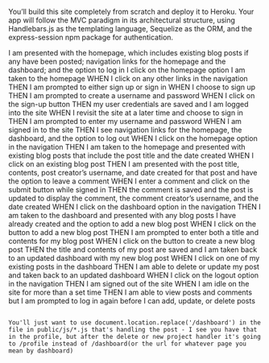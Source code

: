 You’ll build this site completely from scratch and deploy it to Heroku. Your app will follow the MVC paradigm in its architectural structure, using Handlebars.js as the templating language, Sequelize as the ORM, and the express-session npm package for authentication.

I am presented with the homepage, 
    which includes existing blog posts if any have been posted; 
    navigation links for the homepage and the dashboard; 
    and the option to log in
I click on the homepage option
    I am taken to the homepage
WHEN I click on any other links in the navigation
    THEN I am prompted to either sign up or sign in
WHEN I choose to sign up
    THEN I am prompted to create a username and password
WHEN I click on the sign-up button
    THEN my user credentials are saved and I am logged into the site
WHEN I revisit the site at a later time and choose to sign in
    THEN I am prompted to enter my username and password
WHEN I am signed in to the site
    THEN I see navigation links for 
        the homepage, 
        the dashboard, 
        and the option to log out
WHEN I click on the homepage option in the navigation
THEN I am taken to the homepage and presented with existing blog posts that include the post title and the date created
WHEN I click on an existing blog post
THEN I am presented with the post title, contents, post creator’s username, and date created for that post and have the option to leave a comment
WHEN I enter a comment and click on the submit button while signed in
THEN the comment is saved and the post is updated to display the comment, the comment creator’s username, and the date created
WHEN I click on the dashboard option in the navigation
THEN I am taken to the dashboard and presented with any blog posts I have already created and the option to add a new blog post
WHEN I click on the button to add a new blog post
THEN I am prompted to enter both a title and contents for my blog post
WHEN I click on the button to create a new blog post
THEN the title and contents of my post are saved and I am taken back to an updated dashboard with my new blog post
WHEN I click on one of my existing posts in the dashboard
THEN I am able to delete or update my post and taken back to an updated dashboard
WHEN I click on the logout option in the navigation
THEN I am signed out of the site
WHEN I am idle on the site for more than a set time
THEN I am able to view posts and comments but I am prompted to log in again before I can add, update, or delete posts
```

You'll just want to use document.location.replace('/dashboard') in the file in public/js/*.js that's handling the post - I see you have that in the profile, but after the delete or new project handler it's going to /profile instead of /dashboard(or the url for whatever page you mean by dashboard)